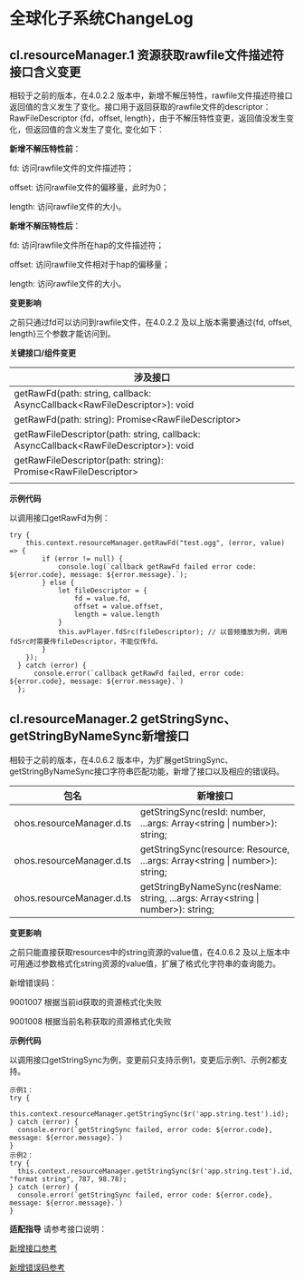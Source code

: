 # 全球化子系统ChangeLog


## cl.resourceManager.1  资源获取rawfile文件描述符接口含义变更

相较于之前的版本，在4.0.2.2 版本中，新增不解压特性，rawfile文件描述符接口返回值的含义发生了变化。接口用于返回获取的rawfile文件的descriptor：RawFileDescriptor {fd，offset, length}，由于不解压特性变更，返回值没发生变化，但返回值的含义发生了变化, 变化如下：

**新增不解压特性前**：

fd: 访问rawfile文件的文件描述符；

offset: 访问rawfile文件的偏移量，此时为0；

length: 访问rawfile文件的大小。

**新增不解压特性后**：

fd: 访问rawfile文件所在hap的文件描述符；

offset: 访问rawfile文件相对于hap的偏移量；

length: 访问rawfile文件的大小。

**变更影响**

之前只通过fd可以访问到rawfile文件，在4.0.2.2 及以上版本需要通过{fd, offset, length}三个参数才能访问到。

**关键接口/组件变更**

| **涉及接口**                            |
| ----------------                         |
| getRawFd(path: string, callback: AsyncCallback\<RawFileDescriptor>): void   |
| getRawFd(path: string): Promise\<RawFileDescriptor>  |
| getRawFileDescriptor(path: string, callback: AsyncCallback\<RawFileDescriptor>): void|
| getRawFileDescriptor(path: string): Promise\<RawFileDescriptor>|
||

**示例代码**

以调用接口getRawFd为例：
```
try {
    this.context.resourceManager.getRawFd("test.ogg", (error, value) => {
        if (error != null) {
            console.log(`callback getRawFd failed error code: ${error.code}, message: ${error.message}.`);
        } else {
            let fileDescriptor = {
                fd = value.fd,
                offset = value.offset,
                length = value.length
            }
            this.avPlayer.fdSrc(fileDescriptor); // 以音频播放为例，调用fdSrc时需要传fileDescriptor，不能仅传fd。
        }
    });
  } catch (error) {
      console.error(`callback getRawFd failed, error code: ${error.code}, message: ${error.message}.`)
  };
```


## cl.resourceManager.2  getStringSync、getStringByNameSync新增接口

相较于之前的版本，在4.0.6.2 版本中，为扩展getStringSync、getStringByNameSync接口字符串匹配功能，新增了接口以及相应的错误码。

| 包名  | 新增接口  |
| --------------- | ---------------------------------------------------- |
| ohos.resourceManager.d.ts | getStringSync(resId: number, ...args: Array<string \| number>): string; |
| ohos.resourceManager.d.ts | getStringSync(resource: Resource, ...args: Array<string \| number>): string; |
| ohos.resourceManager.d.ts | getStringByNameSync(resName: string, ...args: Array<string \| number>): string; |

**变更影响**

之前只能直接获取resources中的string资源的value值，在4.0.6.2 及以上版本中可用通过参数格式化string资源的value值，扩展了格式化字符串的查询能力。

新增错误码：

9001007 根据当前id获取的资源格式化失败

9001008 根据当前名称获取的资源格式化失败

**示例代码**

以调用接口getStringSync为例，变更前只支持示例1，变更后示例1、示例2都支持。
```
示例1：
try {
  this.context.resourceManager.getStringSync($r('app.string.test').id);
} catch (error) {
  console.error(`getStringSync failed, error code: ${error.code}, message: ${error.message}.`)
}
示例2：
try {
  this.context.resourceManager.getStringSync($r('app.string.test').id, "format string", 787, 98.78);
} catch (error) {
  console.error(`getStringSync failed, error code: ${error.code}, message: ${error.message}.`)
}
```

**适配指导**
请参考接口说明：

[新增接口参考](https://gitee.com/openharmony/docs/tree/OpenHarmony-4.1-Beta1/zh-cn/application-dev/reference/apis/js-apis-resource-manager.md)

[新增错误码参考](../../../application-dev/reference/errorcodes/errorcode-resource-manager.md)